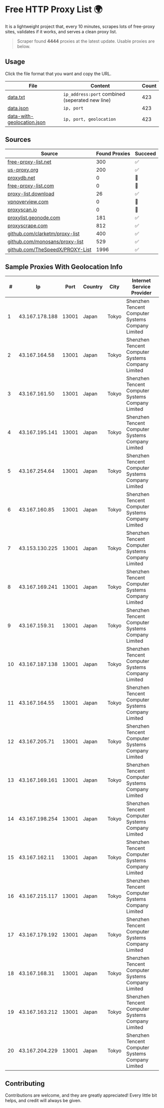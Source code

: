 
# Free HTTP Proxy List 🌍

It is a lightweight project that, every 10 minutes, scrapes lots of free-proxy sites, validates if it works, and serves a clean proxy list.


> Scraper found **4444** proxies at the latest update. Usable proxies are below.

## Usage

Click the file format that you want and copy the URL.


|File|Content|Count|
|----|-------|-----|
|[data.txt](https://raw.githubusercontent.com/themiralay/Proxy-List-World/master/data.txt)|`ip_address:port` combined (seperated new line)|423|
|[data.json](https://raw.githubusercontent.com/themiralay/Proxy-List-World/master/data.json)|`ip, port`|423|
|[data-with-geolocation.json](https://raw.githubusercontent.com/themiralay/Proxy-List-World/master/data-with-geolocation.json)|`ip, port, geolocation`|423|

## Sources

|Source|Found Proxies|Succeed|
|------|-------------|-------|
|[free-proxy-list.net](https://free-proxy-list.net)|300|✅|
|[us-proxy.org](https://www.us-proxy.org)|200|✅|
|[proxydb.net](http://proxydb.net)|0|🚫|
|[free-proxy-list.com](https://free-proxy-list.com/?page=&port=&type%5B%5D=http&type%5B%5D=https&up_time=0&search=Search)|0|🚫|
|[proxy-list.download](https://www.proxy-list.download/HTTP)|26|✅|
|[vpnoverview.com](https://vpnoverview.com/privacy/anonymous-browsing/free-proxy-servers)|0|🚫|
|[proxyscan.io](https://www.proxyscan.io)|0|🚫|
|[proxylist.geonode.com](https://proxylist.geonode.com/api/proxy-list?limit=300&page=1&sort_by=lastChecked&sort_type=desc&protocols=http,https)|181|✅|
|[proxyscrape.com](https://api.proxyscrape.com/v2/?request=displayproxies&protocol=http&timeout=10000&country=all&ssl=all&anonymity=all)|812|✅|
|[github.com/clarketm/proxy-list](https://raw.githubusercontent.com/clarketm/proxy-list/master/proxy-list-raw.txt)|400|✅|
|[github.com/monosans/proxy-list](https://raw.githubusercontent.com/monosans/proxy-list/main/proxies/http.txt)|529|✅|
|[github.com/TheSpeedX/PROXY-List](https://raw.githubusercontent.com/TheSpeedX/PROXY-List/master/http.txt)|1996|✅|


## Sample Proxies With Geolocation Info

|#|Ip|Port|Country|City|Internet Service Provider|
|-|--|----|-------|----|-------------------------|
|1|43.167.178.188|13001|Japan|Tokyo|Shenzhen Tencent Computer Systems Company Limited|
|2|43.167.164.58|13001|Japan|Tokyo|Shenzhen Tencent Computer Systems Company Limited|
|3|43.167.161.50|13001|Japan|Tokyo|Shenzhen Tencent Computer Systems Company Limited|
|4|43.167.195.141|13001|Japan|Tokyo|Shenzhen Tencent Computer Systems Company Limited|
|5|43.167.254.64|13001|Japan|Tokyo|Shenzhen Tencent Computer Systems Company Limited|
|6|43.167.160.85|13001|Japan|Tokyo|Shenzhen Tencent Computer Systems Company Limited|
|7|43.153.130.225|13001|Japan|Tokyo|Shenzhen Tencent Computer Systems Company Limited|
|8|43.167.169.241|13001|Japan|Tokyo|Shenzhen Tencent Computer Systems Company Limited|
|9|43.167.159.31|13001|Japan|Tokyo|Shenzhen Tencent Computer Systems Company Limited|
|10|43.167.187.138|13001|Japan|Tokyo|Shenzhen Tencent Computer Systems Company Limited|
|11|43.167.164.55|13001|Japan|Tokyo|Shenzhen Tencent Computer Systems Company Limited|
|12|43.167.205.71|13001|Japan|Tokyo|Shenzhen Tencent Computer Systems Company Limited|
|13|43.167.169.161|13001|Japan|Tokyo|Shenzhen Tencent Computer Systems Company Limited|
|14|43.167.198.254|13001|Japan|Tokyo|Shenzhen Tencent Computer Systems Company Limited|
|15|43.167.162.11|13001|Japan|Tokyo|Shenzhen Tencent Computer Systems Company Limited|
|16|43.167.215.117|13001|Japan|Tokyo|Shenzhen Tencent Computer Systems Company Limited|
|17|43.167.179.192|13001|Japan|Tokyo|Shenzhen Tencent Computer Systems Company Limited|
|18|43.167.168.31|13001|Japan|Tokyo|Shenzhen Tencent Computer Systems Company Limited|
|19|43.167.163.212|13001|Japan|Tokyo|Shenzhen Tencent Computer Systems Company Limited|
|20|43.167.204.229|13001|Japan|Tokyo|Shenzhen Tencent Computer Systems Company Limited|



## Contributing

Contributions are welcome, and they are greatly appreciated! Every
little bit helps, and credit will always be given.


